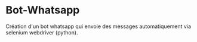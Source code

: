 # Bot-Whatsapp
Création d'un bot whatsapp qui envoie des messages automatiquement via selenium webdriver (python).
